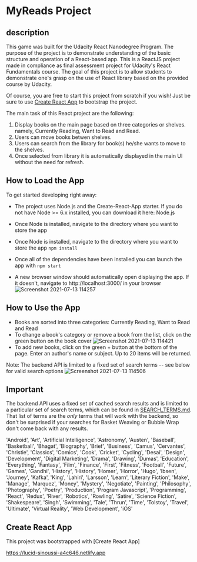 # MyReads Project
## description
This game was built for the Udacity React Nanodegree Program. The purpose of the project is to demonstrate understanding of the basic structure and operation of a React-based app. This is a ReactJS project made in compliance as final assessment project for Udacity's React Fundamentals course. The goal of this project is to allow students to demonstrate one's grasp on the use of React library based on the provided course by Udacity.

Of course, you are free to start this project from scratch if you wish! Just be sure to use [Create React App](https://github.com/facebookincubator/create-react-app) to bootstrap the project.

The main task of this React project are the following:
1.  Display books on the main page based on three categories or shelves. namely, Currently Reading, Want to Read and Read.
2.  Users can move books betwen shelves.
3.  Users can search from the library for book(s) he/she wants to move to the shelves.
4.  Once selected from library it is automatically displayed in the main UI without the need for refresh.

## How to Load the App

To get started developing right away:
* The project uses Node.js and the Create-React-App starter. If you do not have Node >= 6.x installed, you can download it here: Node.js

* Once Node is installed, navigate to the directory where you want to store the app
* Once Node is installed, navigate to the directory where you want to store the app `npm install`
* Once all of the dependencies have been installed you can launch the app with `npm start`
* A new browser window should automatically open displaying the app. If it doesn't, navigate to http://localhost:3000/ in your browser
![Screenshot 2021-07-13 114257](https://user-images.githubusercontent.com/60543525/125431021-3173a0c5-7cbc-45d9-bcca-048a2ceea3c8.png)
## How to Use the App
* Books are sorted into three categories: Currently Reading, Want to Read and Read
* To change a book's category or remove a book from the list, click on the green button on the book cover
![Screenshot 2021-07-13 114421](https://user-images.githubusercontent.com/60543525/125431029-7b75d44e-f93d-4b1f-b5aa-2e1540a597bf.png)
* To add new books, click on the green + button at the bottom of the page. Enter an author's name or subject. Up to 20 items will be returned.

Note: The backend API is limited to a fixed set of search terms -- see below for valid search options
![Screenshot 2021-07-13 114506](https://user-images.githubusercontent.com/60543525/125431039-bb257f71-6648-429b-8556-92b464411137.png)


## Important
The backend API uses a fixed set of cached search results and is limited to a particular set of search terms, which can be found in [SEARCH_TERMS.md](SEARCH_TERMS.md). That list of terms are the _only_ terms that will work with the backend, so don't be surprised if your searches for Basket Weaving or Bubble Wrap don't come back with any results.

'Android', 'Art', 'Artificial Intelligence', 'Astronomy', 'Austen', 'Baseball', 'Basketball', 'Bhagat', 'Biography', 'Brief', 'Business', 'Camus', 'Cervantes', 'Christie', 'Classics', 'Comics', 'Cook', 'Cricket', 'Cycling', 'Desai', 'Design', 'Development', 'Digital Marketing', 'Drama', 'Drawing', 'Dumas', 'Education', 'Everything', 'Fantasy', 'Film', 'Finance', 'First', 'Fitness', 'Football', 'Future', 'Games', 'Gandhi', 'History', 'History', 'Homer', 'Horror', 'Hugo', 'Ibsen', 'Journey', 'Kafka', 'King', 'Lahiri', 'Larsson', 'Learn', 'Literary Fiction', 'Make', 'Manage', 'Marquez', 'Money', 'Mystery', 'Negotiate', 'Painting', 'Philosophy', 'Photography', 'Poetry', 'Production', 'Program Javascript', 'Programming', 'React', 'Redux', 'River', 'Robotics', 'Rowling', 'Satire', 'Science Fiction', 'Shakespeare', 'Singh', 'Swimming', 'Tale', 'Thrun', 'Time', 'Tolstoy', 'Travel', 'Ultimate', 'Virtual Reality', 'Web Development', 'iOS'

## Create React App

This project was bootstrapped with [Create React App]

https://lucid-sinoussi-a4c646.netlify.app

